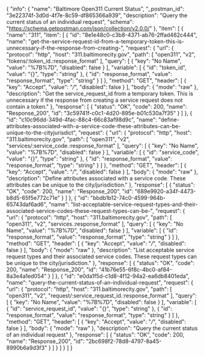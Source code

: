 {
  "info": {
    "name": "Baltimore Open311 Current Status",
    "_postman_id": "3e22374f-3d0d-4f7e-8c59-df865366a939",
    "description": "Query the current status of an individual request",
    "schema": "https://schema.getpostman.com/json/collection/v2.0.0/"
  },
  "item": [
    {
      "name": "311",
      "item": [
        {
          "id": "8e1e48c0-c3b8-4371-ab76-2ffad462c444",
          "name": "get-the-service-request-id-from-a-temporary-token-this-is-unnecessary-if-the-response-from-creating-",
          "request": {
            "url": {
              "protocol": "http",
              "host": "311.baltimorecity.gov",
              "path": [
                "open311",
                "v2",
                "tokens/:token_id.:response_format"
              ],
              "query": [
                {
                  "key": "No Name",
                  "value": "%7B%7D",
                  "disabled": false
                }
              ],
              "variable": [
                {
                  "id": "token_id",
                  "value": "{}",
                  "type": "string"
                },
                {
                  "id": "response_format",
                  "value": "response_format",
                  "type": "string"
                }
              ]
            },
            "method": "GET",
            "header": [
              {
                "key": "Accept",
                "value": "*/*",
                "disabled": false
              }
            ],
            "body": {
              "mode": "raw"
            },
            "description": "Get the service_request_id from a temporary token. This is unnecessary if the response from creating a service request does not contain a token."
          },
          "response": [
            {
              "status": "OK",
              "code": 200,
              "name": "Response_200",
              "id": "3c59741f-c0c1-4d20-895e-b01c530a7f35"
            }
          ]
        },
        {
          "id": "c10c96dd-349d-4fac-88c4-66c83af98d9c",
          "name": "define-attributes-associated-with-a-service-code-these-attributes-can-be-unique-to-the-cityjurisdict",
          "request": {
            "url": {
              "protocol": "http",
              "host": "311.baltimorecity.gov",
              "path": [
                "open311",
                "v2",
                "services/:service_code.:response_format"
              ],
              "query": [
                {
                  "key": "No Name",
                  "value": "%7B%7D",
                  "disabled": false
                }
              ],
              "variable": [
                {
                  "id": "service_code",
                  "value": "{}",
                  "type": "string"
                },
                {
                  "id": "response_format",
                  "value": "response_format",
                  "type": "string"
                }
              ]
            },
            "method": "GET",
            "header": [
              {
                "key": "Accept",
                "value": "*/*",
                "disabled": false
              }
            ],
            "body": {
              "mode": "raw"
            },
            "description": "Define attributes associated with a service code. These attributes can be unique to the city/jurisdiction."
          },
          "response": [
            {
              "status": "OK",
              "code": 200,
              "name": "Response_200",
              "id": "689e9920-a34f-4473-b8d5-65f5e772c71e"
            }
          ]
        },
        {
          "id": "bbdb1b12-74c0-4599-964b-65743daf6ad6",
          "name": "list-acceptable-service-request-types-and-their-associated-service-codes-these-request-types-can-be-",
          "request": {
            "url": {
              "protocol": "http",
              "host": "311.baltimorecity.gov",
              "path": [
                "open311",
                "v2",
                "services.:response_format"
              ],
              "query": [
                {
                  "key": "No Name",
                  "value": "%7B%7D",
                  "disabled": false
                }
              ],
              "variable": [
                {
                  "id": "response_format",
                  "value": "response_format",
                  "type": "string"
                }
              ]
            },
            "method": "GET",
            "header": [
              {
                "key": "Accept",
                "value": "*/*",
                "disabled": false
              }
            ],
            "body": {
              "mode": "raw"
            },
            "description": "List acceptable service request types and their associated service codes. These request types can be unique to the city/jurisdiction."
          },
          "response": [
            {
              "status": "OK",
              "code": 200,
              "name": "Response_200",
              "id": "41b76e55-6f8c-4bc0-af84-8a3e4a1ed054"
            }
          ]
        },
        {
          "id": "e0da1f5d-c1d8-4f12-94a2-ea6db8401eda",
          "name": "query-the-current-status-of-an-individual-request",
          "request": {
            "url": {
              "protocol": "http",
              "host": "311.baltimorecity.gov",
              "path": [
                "open311",
                "v2",
                "request/:service_request_id.:response_format"
              ],
              "query": [
                {
                  "key": "No Name",
                  "value": "%7B%7D",
                  "disabled": false
                }
              ],
              "variable": [
                {
                  "id": "service_request_id",
                  "value": "{}",
                  "type": "string"
                },
                {
                  "id": "response_format",
                  "value": "response_format",
                  "type": "string"
                }
              ]
            },
            "method": "GET",
            "header": [
              {
                "key": "Accept",
                "value": "*/*",
                "disabled": false
              }
            ],
            "body": {
              "mode": "raw"
            },
            "description": "Query the current status of an individual request"
          },
          "response": [
            {
              "status": "OK",
              "code": 200,
              "name": "Response_200",
              "id": "2bc698f2-78d8-4797-8a45-8990b6a9d3f3"
            }
          ]
        }
      ]
    }
  ]
}